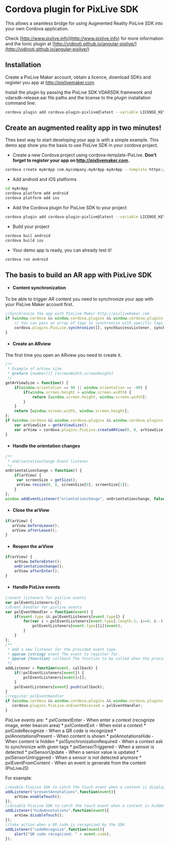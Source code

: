 # Cordova plugin for PixLive SDK

This allows a seamless bridge for using Augmented Reality PixLive SDK into your own Cordova application.

Check [http://www.pixlive.info](http://www.pixlive.info) for more information and the Ionic plugin at [http://vidinoti.github.io/angular-pixlive/](http://vidinoti.github.io/angular-pixlive/)

## Installation
Create a PixLive Maker account, obtain a licence, download SDKs and register you app at http://pixlivemaker.com


Install the plugin by passing the PixLive SDK VDARSDK.framework and vdarsdk-release.aar file paths and the license to the plugin installation command line:

```bash
cordova plugin add cordova-plugin-pixlive@latest --variable LICENSE_KEY=MyLicenseKey --variable PIXLIVE_SDK_IOS_LOCATION=\"path/to/VDARSDK.framework\" --variable PIXLIVE_SDK_ANDROID_LOCATION=\"path/to/android/vdarsdk-release.aar\"
```


## Create an augmented reality app in two minutes!
Thes best way to start developing your app is with a simple example. This demo app show you the basis to use PixLive SDK in your cordova project.

* Create a new Cordova project using cordova-template-PixLive. **Don't forget to register your app on http://pixlivemaker.com.**

```bash
cordova create myArApp com.mycompany.myArApp myArApp --template https://github.com/vidinoti/cordova-template-PixLive.git
```

* Add android and iOS platforms

```bash
cd myArApp
cordova platform add android
cordova platform add ios
```

* Add the Cordova plugin for PixLive SDK to your project

```bash
cordova plugin add cordova-plugin-pixlive@latest --variable LICENSE_KEY=MyLicenseKey --variable PIXLIVE_SDK_IOS_LOCATION=\"path/to/VDARSDK.framework\" --variable PIXLIVE_SDK_ANDROID_LOCATION=\"path/to/android/vdarsdk-release.aar\"
```

* Build your project
```bash
cordova buil android
cordova build ios
```

* Your demo app is ready, you can already test it!
```bash
cordova run android
```


## The basis to build an AR app with PixLive SDK

* #### Content synchronization
To be able to trigger AR content you need to synchronize your app with your PixLive Maker account first.
```javascript
//Synchronize the app with PixLive Maker http://pixlivemaker.com
if (window.cordova && window.cordova.plugins && window.cordova.plugins.PixLive) {
    // You can pass an array of tags to synchronize with specific tags: synchronize(['test1','test2'])
    cordova.plugins.PixLive.synchronize([], synchSuccessListener, synchErrorListener);
}
```

* #### Create an ARview
The first time you open an ARview you need to create it.
```javascript
/**
 * Example of arView size
 * @return {number[]} [screenWidth,screenHeight]
 */
getArViewSize = function() {
    if(window.orientation == 90 || window.orientation == -90) {
        if(window.screen.height > window.screen.width) {
            return [window.screen.height, window.screen.width];
        }
    }
    return [window.screen.width, window.screen.height];
};
if (window.cordova && window.cordova.plugins && window.cordova.plugins.PixLive) {
	var arViewSize = getArViewSize();
	var arView = cordova.plugins.PixLive.createARView(0, 0, arViewSize[0], arViewSize[1]);
}
```

* #### Handle the orientation changes
```javascript
/**
 * onOrientationchange Event listener
 */
onOrientationchange = function() {
	if(arView) {
	 var screenSize = getSize();
	 arView.resize(0, 0, screenSize[0], screenSize[1]);
	}
};
window.addEventListener("orientationchange", onOrientationchange, false);
```

* #### Close the arView
```javascript
if(arView) {
   arView.beforeLeave();
   arView.afterLeave();
}
```

* #### Reopen the arView
```javascript
if(arView) {
    arView.beforeEnter();
    onOrientationchange();
    arView.afterEnter();
}
```

* #### Handle PixLive events
```javascript
//event listeners for pixlive events
var pxlEventListeners={};
//Event handler for pixlive events
var pxlEventHandler = function(event) {
    if(event.type && pxlEventListeners[event.type]) {
        for(var i = pxlEventListeners[event.type].length-1; i>=0; i--) {
            pxlEventListeners[event.type][i](event);
        }
    }
};
/**
 * Add a new listener for the provided event type. 
 * @param {string} event The event to register for. 
 * @param {function} callback The function to be called when the provided event is generated.
 */
addListener = function(event, callback) {
	if(!pxlEventListeners[event]) {
	    pxlEventListeners[event]=[];
	}
	pxlEventListeners[event].push(callback);
}
//register pxlEventHandler
if (window.cordova && window.cordova.plugins && window.cordova.plugins.PixLive && !window.cordova.plugins.PixLive.onEventReceived) {
   cordova.plugins.PixLive.onEventReceived = pxlEventHandler;
}
```
PixLive events are: 
	* pxlContextEnter - When enter a context (recognize image, enter beacon area)
	* pxlContextExit - When exist a context
	* pxlCodeRecognize - When a QR code is recognized
	* pxlAnnotationsPresent - When content is shown
	* pxlAnnotationsHide - When content is hidden
	* pxlSynchronizationRequired - When a context ask to synchronize with given tags
	* pxlSensorTriggered - When a sensor is detected
	* pxlSensorUpdate - When a sensor value is updated
	* pxlSensorUntriggered - When a sensor is not detected anymore
	* pxlEventFromContent - When an event is generate from the content (PixLiveJS)

For example:
```javascript
//enable PixLive SDK to catch the touch event when a content is displayed
addListener("presentAnnotations",function(event){
    arView.enableTouch();
});
//disable PixLive SDK to catch the touch event when a content is hidden
addListener("hideAnnotations",function(event){
    arView.disableTouch();
});
//take action when a QR code is recognized by the SDK
addListener("codeRecognize",function(event){
    alert("QR code recognized: " + event.code);
});
```
